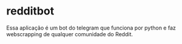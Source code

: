 # redditbot
Essa aplicação é um bot do telegram que funciona por python e faz webscrapping de qualquer comunidade do Reddit.
